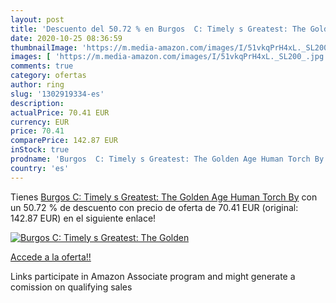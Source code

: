 ```yaml
---
layout: post
title: 'Descuento del 50.72 % en Burgos  C: Timely s Greatest: The Golden'
date: 2020-10-25 08:36:59
thumbnailImage: 'https://m.media-amazon.com/images/I/51vkqPrH4xL._SL200_.jpg'
images: [ 'https://m.media-amazon.com/images/I/51vkqPrH4xL._SL200_.jpg' ]
comments: true
category: ofertas
author: ring
slug: '1302919334-es'
description:
actualPrice: 70.41 EUR
currency: EUR
price: 70.41
comparePrice: 142.87 EUR
inStock: true
prodname: 'Burgos  C: Timely s Greatest: The Golden Age Human Torch By'
country: 'es'
---
```


Tienes [Burgos  C: Timely s Greatest: The Golden Age Human Torch By](https://www.amazon.es/dp/1302919334/?tag=tolees-21) con un 50.72 % de descuento con precio de oferta de 70.41 EUR (original: 142.87 EUR) en el siguiente enlace!

[![Burgos  C: Timely s Greatest: The Golden](https://m.media-amazon.com/images/I/51vkqPrH4xL._SL200_.jpg)](https://www.amazon.es/dp/1302919334/?tag=tolees-21)

[Accede a la oferta!!](https://www.amazon.es/dp/1302919334/?tag=tolees-21)

Links participate in Amazon Associate program and might generate a comission on qualifying sales


